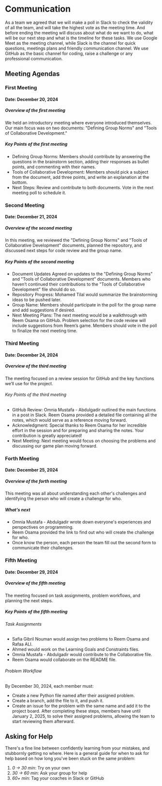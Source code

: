 <!--
    this template is for inspiration, feel free to change it however you like!

    Careful! be sure to protect your privacy when filling out this document
        everything you write here will be public
        so share only what you are comfortable sharing online
        you can share the rest in confidence with you group by another channel
-->

# Communication

As a team we agreed that we will make a poll in Slack
to check the validity of all the team, and will take the highest vote
as the meeting time. And before ending the meeting will discuss
about what do we want to do, what will be our next step
and what is the timeline for these tasks.
We use Google Meet as the meeting channel,
while Slack is the channel for quick questions,
meetings plans and friendly communication channel.
We use GitHub as the basic channel for coding,
raise a challenge or any professional communication.

## Meeting Agendas

### First Meeting

#### Date: December 20, 2024

##### Overview of the first meeting

We held an introductory meeting where everyone introduced themselves.
Our main focus was on two documents:
"Defining Group Norms" and "Tools of Collaborative Development."

##### Key Points of the first meeting

- Defining Group Norms:
Members should contribute by answering the questions
in the brainstorm section, adding their responses as bullet points,
and commenting with their names.
- Tools of Collaborative Development:
Members should pick a subject from the document,
add three points, and write an explanation at the bottom.
- Next Steps:
Review and contribute to both documents.
Vote in the next meeting poll to schedule it.

### Second Meeting

#### Date: December 21, 2024

##### Overview of the second meeting

In this meeting, we reviewed the "Defining Group Norms"
and "Tools of Collaborative Development" documents,
planned the repository, and discussed next steps for code review
and the group name.

##### Key Points of the second meeting

- Document Updates
 Agreed on updates to the "Defining Group Norms"
and "Tools of Collaborative Development" documents.
Members who haven’t continued their contributions to the
"Tools of Collaborative Development" file should do so.
- Repository Progress:
 Mohamed Tilal would summarize the brainstorming ideas
to be pushed later.
- Group Name:
 Members should participate in the poll for the group name
and add suggestions if desired.
- Next Meeting Plans:
 The next meeting would be a walkthrough with
Reem Osama on GitHub.
 Problem selection for the code review will include suggestions
from Reem’s game.
 Members should vote in the poll to finalize the next meeting time.

### Third Meeting

#### Date: December 24, 2024

##### Overview of the third meeting

The meeting focused on a review session for GitHub
and the key functions we’ll use for the project.

###### Key Points of the third meeting

- GitHub Review:
Omnia Mustafa - Abdulgadir outlined the main
functions in a post in Slack.
Reem Osama provided a detailed file containing all the notes,
which would serve as a reference moving forward.
- Acknowledgment:
Special thanks to Reem Osama for her incredible effort
in the session and for preparing and sharing the notes.
Your contribution is greatly appreciated!
- Next Meeting:
Next meeting would focus on choosing the problems and
discussing our game plan moving forward.

### Forth Meeting

#### Date: December 25, 2024

##### Overview of the forth meeting

This meeting was all about understanding each other's challenges
and identifying the person who will create a challenge for who.

##### What's next

- Omnia Mustafa - Abdulgadir wrote down everyone's experiences
and perspectives on programming.
- Reem Osama provided the link to find out
who will create the challenge for who.
- Once know the person, each person the team fill out
the second form to communicate their challenges.

### Fifth Meeting

#### Date: December 29, 2024

##### Overview of the fifth meeting

The meeting focused on task assignments,
problem workflows, and planning the next steps.

##### Key Points of the fifth meeting

###### Task Assignments

- Safia Gibril Nouman would assign two problems
to Reem Osama and Rafaa ALI.
- Ahmed would work on the Learning Goals and Constraints files.
- Omnia Mustafa - Abdulgadir would contribute to the Collaborative file.
- Reem Osama would collaborate on the README file.

###### Problem Workflow

 By December 30, 2024, each member must:

- Create a new Python file named after their assigned problem.
- Create a branch, add the file to it, and push it.
- Create an issue for the problem with the same name and add it to the project board.
After completing these steps, members have until January 2, 2025,
to solve their assigned problems, allowing the team to
start reviewing them afterward.

## Asking for Help

There's a fine line between confidently learning from your mistakes, and
stubbornly getting no where. Here is a general guide for when to ask for help
based on how long you've been stuck on the same problem:

1. _0 -> 30 min_: Try on your own
2. _30 -> 60 min_: Ask your group for help
3. _60+ min_: Tag your coaches in Slack or GitHub
